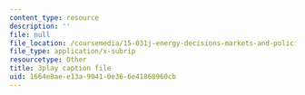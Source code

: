 ```yaml
---
content_type: resource
description: ''
file: null
file_location: /coursemedia/15-031j-energy-decisions-markets-and-policies-spring-2012/1664e8aee13a90410e366e41868960cb_f12cqwfH-N0.srt
file_type: application/x-subrip
resourcetype: Other
title: 3play caption file
uid: 1664e8ae-e13a-9041-0e36-6e41868960cb
---
```


